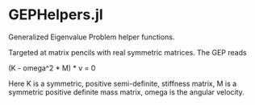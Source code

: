 # GEPHelpers.jl

Generalized Eigenvalue Problem helper functions.

Targeted at matrix pencils with real symmetric matrices. The GEP reads

(K - omega^2 * M) * v = 0

Here K is a symmetric, positive semi-definite, stiffness matrix, M is a
symmetric positive definite mass matrix, omega is the angular velocity.

